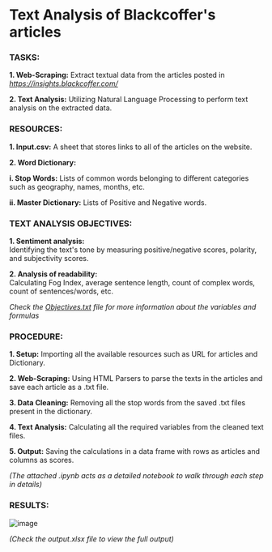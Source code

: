 # Text Analysis of Blackcoffer's articles

### TASKS: 
  **1. Web-Scraping:** Extract textual data from the articles posted in _https://insights.blackcoffer.com/_
  
  **2. Text Analysis:** Utilizing Natural Language Processing to perform text analysis on the extracted data.
     
### RESOURCES:
  **1. Input.csv:** A sheet that stores links to all of the articles on the website.
  
  **2. Word Dictionary:** 

  **i. Stop Words:** Lists of common words belonging to different categories such as geography, names, months, etc.

  **ii. Master Dictionary:** Lists of Positive and Negative words.

### TEXT ANALYSIS OBJECTIVES:
  **1. Sentiment analysis:**  
  Identifying the text's tone by measuring positive/negative scores, polarity, and subjectivity scores.
  
  **2. Analysis of readability:**  
  Calculating Fog Index, average sentence length, count of complex words, count of sentences/words, etc. 

  _Check the [Objectives.txt](https://github.com/shrideep-tamboli/Text-Analysis/blob/main/Objectives.txt) file for more information about the variables and formulas_
  
### PROCEDURE:
**1. Setup:** Importing all the available resources such as URL for articles and Dictionary.

**2. Web-Scraping:** Using HTML Parsers to parse the texts in the articles and save each article as a .txt file.

**3. Data Cleaning:** Removing all the stop words from the saved .txt files present in the dictionary.

**4. Text Analysis:** Calculating all the required variables from the cleaned text files.

**5. Output:** Saving the calculations in a data frame with rows as articles and columns as scores. 

_(The attached .ipynb acts as a detailed notebook to walk through each step in details)_

### RESULTS: 
![image](https://github.com/shrideep-tamboli/Text-Analysis/assets/110283522/337c8b12-89b7-41f4-bcbb-8bc83bd4a89a)

_(Check the output.xlsx file to view the full output)_

